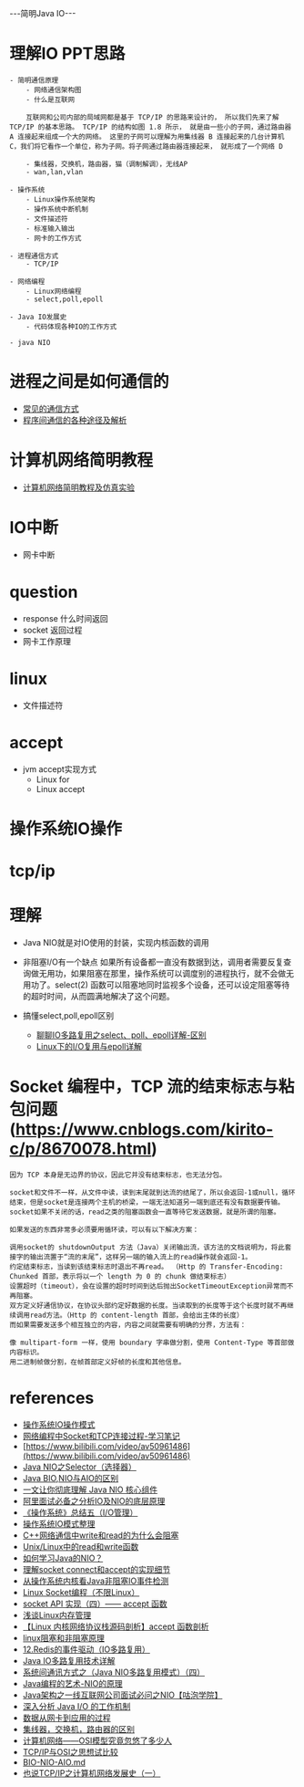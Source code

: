 
---简明Java IO---
# 理解IO PPT思路
    - 简明通信原理
        - 网络通信架构图
        - 什么是互联网

        互联网和公司内部的局域网都是基于 TCP/IP 的思路来设计的， 所以我们先来了解 TCP/IP 的基本思路。 TCP/IP 的结构如图 1.8 所示， 就是由一些小的子网，通过路由器 A 连接起来组成一个大的网络。 这里的子网可以理解为用集线器 B 连接起来的几台计算机 C，我们将它看作一个单位，称为子网。将子网通过路由器连接起来， 就形成了一个网络 D

        - 集线器，交换机，路由器，猫（调制解调），无线AP
        - wan,lan,vlan

    - 操作系统
        - Linux操作系统架构
        - 操作系统中断机制
        - 文件描述符
        - 标准输入输出
        - 网卡的工作方式

    - 进程通信方式
        - TCP/IP

    - 网络编程
        - Linux网络编程
        - select,poll,epoll

    - Java IO发展史
        - 代码体现各种IO的工作方式

    - java NIO





# 进程之间是如何通信的
- [常见的通信方式](https://www.cnblogs.com/LUO77/p/5816326.html)
- [程序间通信的各种途径及解析](https://www.cnblogs.com/wskaihd/archive/2009/07/22/1528471.html)

# 计算机网络简明教程
- [计算机网络简明教程及仿真实验](https://www.bilibili.com/video/av34135819/?p=5)


# IO中断
- 网卡中断



# question
- response 什么时间返回
- socket 返回过程
- 网卡工作原理


# linux
- 文件描述符

# accept
- jvm accept实现方式
    - Linux for
    - Linux accept

# 操作系统IO操作

# tcp/ip

# 理解 
- Java NIO就是对IO使用的封装，实现内核函数的调用

- 非阻塞I/O有一个缺点
    如果所有设备都一直没有数据到达，调用者需要反复查询做无用功，如果阻塞在那里，操作系统可以调度别的进程执行，就不会做无用功了。select(2) 函数可以阻塞地同时监视多个设备，还可以设定阻塞等待的超时时间，从而圆满地解决了这个问题。


- 搞懂select,poll,epoll区别
    - [聊聊IO多路复用之select、poll、epoll详解-区别](https://www.jianshu.com/p/dfd940e7fca2)
    - [Linux下的I/O复用与epoll详解](https://www.cnblogs.com/lojunren/p/3856290.html)



# Socket 编程中，TCP 流的结束标志与粘包问题(https://www.cnblogs.com/kirito-c/p/8670078.html)
```
因为 TCP 本身是无边界的协议，因此它并没有结束标志，也无法分包。

socket和文件不一样，从文件中读，读到末尾就到达流的结尾了，所以会返回-1或null，循环结束，但是socket是连接两个主机的桥梁，一端无法知道另一端到底还有没有数据要传输。
socket如果不关闭的话，read之类的阻塞函数会一直等待它发送数据，就是所谓的阻塞。

如果发送的东西非常多必须要用循环读，可以有以下解决方案：

调用socket的 shutdownOutput 方法（Java）关闭输出流，该方法的文档说明为，将此套接字的输出流置于“流的末尾”，这样另一端的输入流上的read操作就会返回-1。
约定结束标志，当读到该结束标志时退出不再read。 （Http 的 Transfer-Encoding: Chunked 首部，表示将以一个 length 为 0 的 chunk 做结束标志）
设置超时（timeout），会在设置的超时时间到达后抛出SocketTimeoutException异常而不再阻塞。
双方定义好通信协议，在协议头部约定好数据的长度。当读取到的长度等于这个长度时就不再继续调用read方法。（Http 的 content-length 首部，会给出主体的长度）
而如果需要发送多个相互独立的内容，内容之间就需要有明确的分界，方法有：

像 multipart-form 一样，使用 boundary 字串做分割，使用 Content-Type 等首部做内容标识。
用二进制帧做分割，在帧首部定义好帧的长度和其他信息。
```


# references
- [操作系统IO操作模式](https://blog.csdn.net/u012474535/article/details/80733118)
- [网络编程中Socket和TCP连接过程-学习笔记](https://blog.csdn.net/la745739773/article/details/91385275)
- [https://www.bilibili.com/video/av50961486](https://www.bilibili.com/video/av50961486)
- [Java NIO之Selector（选择器）](https://www.cnblogs.com/snailclimb/p/9086334.html)
- [Java BIO,NIO与AIO的区别](https://www.cnblogs.com/barrywxx/p/8430790.html)
- [一文让你彻底理解 Java NIO 核心组件](https://blog.csdn.net/javaxuexi123/article/details/81910644)
- [阿里面试必备之分析IO及NIO的底层原理](https://www.bilibili.com/video/av23594034/?spm_id_from=333.788.b_7265636f5f6c697374.4)
- [《操作系统》总结五（I/O管理）](https://blog.csdn.net/bigpudding24/article/details/48901473#t3)
- [操作系统IO模式整理](https://juejin.im/entry/5a72d7f36fb9a01ca8724e36)
- [C++网络通信中write和read的为什么会阻塞](https://blog.csdn.net/bian_qing_quan11/article/details/77853701)
- [Unix/Linux中的read和write函数](https://www.cnblogs.com/xiehongfeng100/p/4619451.html)
- [如何学习Java的NIO？](https://www.zhihu.com/question/29005375/answer/667616386)
- [理解socket connect和accept的实现细节](http://xiaorui.cc/2016/05/04/%E7%90%86%E8%A7%A3socket-connect%E5%92%8Caccept%E7%9A%84%E5%AE%9E%E7%8E%B0%E7%BB%86%E8%8A%82/)
- [从操作系统内核看Java非阻塞IO事件检测](https://blog.csdn.net/wangyangzhizhou/article/details/52573310)
- [Linux Socket编程（不限Linux）](https://www.cnblogs.com/skynet/archive/2010/12/12/1903949.html)
- [socket API 实现（四）—— accept 函数](http://blog.guorongfei.com/2014/10/29/socket-accept/)
- [浅谈Linux内存管理](https://zhuanlan.zhihu.com/p/67059173)
- [【Linux 内核网络协议栈源码剖析】accept 函数剖析](https://blog.csdn.net/wenqian1991/article/details/46794647)
- [linux阻塞和非阻塞原理](https://ezbcw.iteye.com/blog/2164778)
- [12.Redis的事件驱动（IO多路复用）](https://blog.csdn.net/u014590757/article/details/79860766)
- [Java IO多路复用技术详解](https://blog.csdn.net/weililansehudiefei/article/details/70885515)
- [系统间通讯方式之（Java NIO多路复用模式）（四）](https://blog.csdn.net/u010963948/article/details/78507255)
- [Java编程的艺术-NIO的原理](https://www.bilibili.com/video/av55255759?from=search&seid=9541834285236327097)
- [Java架构之一线互联网公司面试必问之NIO【咕泡学院】](https://www.bilibili.com/video/av29590429?from=search&seid=9541834285236327097)
- [深入分析 Java I/O 的工作机制](https://www.ibm.com/developerworks/cn/java/j-lo-javaio/index.html)
- [数据从网卡到应用的过程](https://chenyongjun.vip/articles/108)
- [集线器，交换机，路由器的区别](https://www.bilibili.com/video/av34083775?from=search&seid=16031193203558461900)
- [计算机网络——OSI模型究竟忽悠了多少人](https://www.cnblogs.com/6DAN_HUST/archive/2012/03/24/2415148.html)
- [TCP/IP与OSI之思想试比较 ](http://www.elias.cn/oldweb/bbs/viewtopicc54a.html?t=6)
- [BIO-NIO-AIO.md](https://github.com/Snailclimb/JavaGuide/blob/master/docs/java/BIO-NIO-AIO.md#13-%E4%BB%A3%E7%A0%81%E7%A4%BA%E4%BE%8B)
- [也说TCP/IP之计算机网络发展史（一）](https://blog.csdn.net/dengminghli/article/details/81491153)
